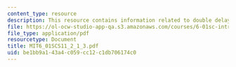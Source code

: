 ```yaml
---
content_type: resource
description: This resource contains information related to double delay state machine.
file: https://ol-ocw-studio-app-qa.s3.amazonaws.com/courses/6-01sc-introduction-to-electrical-engineering-and-computer-science-i-spring-2011/be1bb9a143a4c059cc12c1db706174c0_MIT6_01SCS11_2_1_3.pdf
file_type: application/pdf
resourcetype: Document
title: MIT6_01SCS11_2_1_3.pdf
uid: be1bb9a1-43a4-c059-cc12-c1db706174c0
---
```

